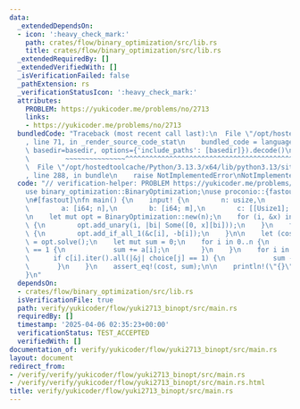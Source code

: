 ```yaml
---
data:
  _extendedDependsOn:
  - icon: ':heavy_check_mark:'
    path: crates/flow/binary_optimization/src/lib.rs
    title: crates/flow/binary_optimization/src/lib.rs
  _extendedRequiredBy: []
  _extendedVerifiedWith: []
  _isVerificationFailed: false
  _pathExtension: rs
  _verificationStatusIcon: ':heavy_check_mark:'
  attributes:
    PROBLEM: https://yukicoder.me/problems/no/2713
    links:
    - https://yukicoder.me/problems/no/2713
  bundledCode: "Traceback (most recent call last):\n  File \"/opt/hostedtoolcache/Python/3.13.3/x64/lib/python3.13/site-packages/onlinejudge_verify/documentation/build.py\"\
    , line 71, in _render_source_code_stat\n    bundled_code = language.bundle(stat.path,\
    \ basedir=basedir, options={'include_paths': [basedir]}).decode()\n          \
    \         ~~~~~~~~~~~~~~~^^^^^^^^^^^^^^^^^^^^^^^^^^^^^^^^^^^^^^^^^^^^^^^^^^^^^^^^^^^^^^^^^^\n\
    \  File \"/opt/hostedtoolcache/Python/3.13.3/x64/lib/python3.13/site-packages/onlinejudge_verify/languages/rust.py\"\
    , line 288, in bundle\n    raise NotImplementedError\nNotImplementedError\n"
  code: "// verification-helper: PROBLEM https://yukicoder.me/problems/no/2713\n\n\
    use binary_optimization::BinaryOptimization;\nuse proconio::{fastout, input, marker::Usize1};\n\
    \n#[fastout]\nfn main() {\n    input! {\n        n: usize,\n        m: usize,\n\
    \        a: [i64; n],\n        b: [i64; m],\n        c: [[Usize1]; m],\n    }\n\
    \n    let mut opt = BinaryOptimization::new(n);\n    for (i, &x) in a.iter().enumerate()\
    \ {\n        opt.add_unary(i, |bi| Some([0, x][bi]));\n    }\n    for i in 0..m\
    \ {\n        opt.add_if_all_1(&c[i], -b[i]);\n    }\n\n    let (cost, choice)\
    \ = opt.solve();\n    let mut sum = 0;\n    for i in 0..n {\n        if choice[i]\
    \ == 1 {\n            sum += a[i];\n        }\n    }\n    for i in 0..m {\n  \
    \      if c[i].iter().all(|&j| choice[j] == 1) {\n            sum -= b[i];\n \
    \       }\n    }\n    assert_eq!(cost, sum);\n\n    println!(\"{}\", -cost);\n\
    }\n"
  dependsOn:
  - crates/flow/binary_optimization/src/lib.rs
  isVerificationFile: true
  path: verify/yukicoder/flow/yuki2713_binopt/src/main.rs
  requiredBy: []
  timestamp: '2025-04-06 02:35:23+00:00'
  verificationStatus: TEST_ACCEPTED
  verifiedWith: []
documentation_of: verify/yukicoder/flow/yuki2713_binopt/src/main.rs
layout: document
redirect_from:
- /verify/verify/yukicoder/flow/yuki2713_binopt/src/main.rs
- /verify/verify/yukicoder/flow/yuki2713_binopt/src/main.rs.html
title: verify/yukicoder/flow/yuki2713_binopt/src/main.rs
---
```

